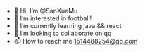 - 👋 Hi, I’m @SanXueMu
- 👀 I’m interested in football!
- 🌱 I’m currently learning java && react
- 💞️ I’m looking to collaborate on qq
- 📫 How to reach me 1514488254@qq.com

<!---
SanXueMu is a ✨ special ✨ repository because its `README.md` (this file) appears on your GitHub profile.
You can click the Preview link to take a look at your changes.
--->
